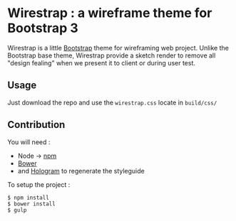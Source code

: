 # Wirestrap : a wireframe theme for Bootstrap 3

Wirestrap is a little [Bootstrap](https://github.com/twbs/bootstrap-sass) theme for wireframing web project. Unlike the Bootstrap base theme, Wirestrap provide a sketch render to remove all "design fealing" when we present it to client or during user test.

## Usage

Just download the repo and use the `wirestrap.css` locate in `build/css/`

## Contribution

You will need :
* Node -> [npm](npmjs.org)
* [Bower](bower.io)
* and [Hologram](https://github.com/trulia/hologram) to regenerate the styleguide

To setup the project :

````
$ npm install
$ bower install
$ gulp
````

